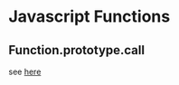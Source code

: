 # Javascript Functions




## Function.prototype.call

see
[here](https://developer.mozilla.org/en-US/docs/Web/JavaScript/Reference/Global_Objects/Function/call)
